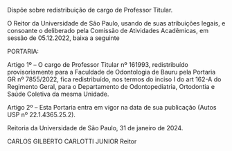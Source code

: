 Dispõe sobre redistribuição de cargo de Professor Titular.

O Reitor da Universidade de São Paulo, usando de suas atribuições legais, e consoante o deliberado pela Comissão de Atividades Acadêmicas, em sessão de 05.12.2022, baixa a seguinte

PORTARIA:

Artigo 1º – O cargo de Professor Titular nº 161993, redistribuído provisoriamente para a Faculdade de Odontologia de Bauru pela Portaria GR nº 7855/2022, fica redistribuído, nos termos do inciso I do art 162-A do Regimento Geral, para o Departamento de Odontopediatria, Ortodontia e Saúde Coletiva da mesma Unidade.

Artigo 2º – Esta Portaria entra em vigor na data de sua publicação (Autos USP nº 22.1.4365.25.2).

Reitoria da Universidade de São Paulo, 31 de janeiro de 2024.

CARLOS GILBERTO CARLOTTI JUNIOR
Reitor